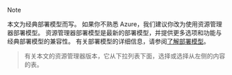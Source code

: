 > [!NOTE]
> 本文为经典部署模型而写。 如果你不熟悉 Azure，我们建议你改为使用资源管理器部署模型。 资源管理器部署模型是最新的部署模型，并提供更多选项和功能与经典部署模型的兼容性。 有关部署模型的详细信息，请参阅[了解部署模型](../articles/resource-manager-deployment-model.md)。

> 有关本文的资源管理器版本，它从下拉列表下面，选择或选择从左侧的内容的表。
>
>